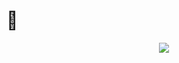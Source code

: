 # 👋

<p align="center">
  <a href="https://github.com/7qo">
    <img src="https://discord.c99.nl/widget/theme-4/435815377310842880.png"/>
     </a>
</p>
